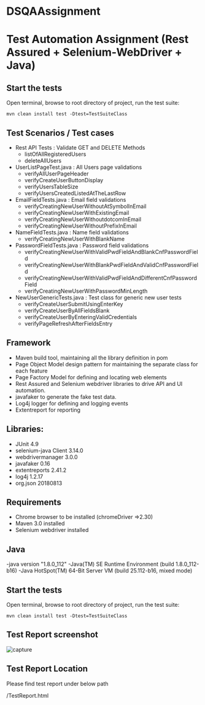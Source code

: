 # DSQAAssignment

# Test Automation Assignment (Rest Assured + Selenium-WebDriver + Java)

## Start the tests
Open terminal, browse to root directory of project, run the test suite:

	mvn clean install test -Dtest=TestSuiteClass

## Test Scenarios / Test cases
  - Rest API Tests : Validate GET and DELETE Methods
  	- listOfAllRegisteredUsers
	- deleteAllUsers
  - UserListPageTest.java : All Users page validations
  	- verifyAllUserPageHeader
	- verifyCreateUserButtonDisplay
	- verifyUsersTableSize
	- verifyUsersCreatedListedAtTheLastRow
  - EmailFieldTests.java : Email field validations
	- verifyCreatingNewUserWithoutAtSymbolInEmail
	- verifyCreatingNewUserWithExistingEmail
	- verifyCreatingNewUserWithoutdotcomInEmail
	- verifyCreatingNewUserWithoutPrefixInEmail
  - NameFieldTests.java : Name field validations
  	- verifyCreatingNewUserWithBlankName
  - PasswordFieldTests.java : Password field validations
	- verifyCreatingNewUserWithValidPwdFieldAndBlankCnfPasswordField
	- verifyCreatingNewUserWithBlankPwdFieldAndValidCnfPasswordField
	- verifyCreatingNewUserWithValidPwdFieldAndDifferentCnfPasswordField
	- verifyCreatingNewUserWithPasswordMinLength
  - NewUserGenericTests.java : Test class for generic new user tests
	- verifyCreateUserSubmitUsingEnterKey
	- verifyCreateUserByAllFieldsBlank
	- verifyCreateUserByEnteringValidCredentials
	- verifyPageRefreshAfterFieldsEntry
                                    
## Framework
 - Maven build tool, maintaining all the library definition in pom 
 - Page Object Model design pattern for maintaining the separate class for each feature
 - Page Factory Model for defining and locating web elements
 - Rest Assured and Selenium webdriver libraries to drive API and UI automation.
 - javafaker to generate the fake test data.
 - Log4j logger for defining and logging events
 - Extentreport for reporting

## Libraries:

- JUnit 4.9
- selenium-java Client 3.14.0
- webdrivermanager 3.0.0
- javafaker 0.16
- extentreports 2.41.2
- log4j 1.2.17
- org.json 20180813

## Requirements

- Chrome browser to be installed (chromeDriver =>2.30)
- Maven 3.0 installed
- Selenium webdriver installed

## Java
 -java version "1.8.0_112"
 -Java(TM) SE Runtime Environment (build 1.8.0_112-b16)
 -Java HotSpot(TM) 64-Bit Server VM (build 25.112-b16, mixed mode)
 
## Start the tests

Open terminal, browse to root directory of project, run the test suite:

	mvn clean install test -Dtest=TestSuiteClass


## Test Report screenshot

![capture](https://user-images.githubusercontent.com/45860684/53211486-39119480-3639-11e9-87ab-7c8eab143690.PNG)


## Test Report Location

Please find test report under below path 

/TestReport.html


